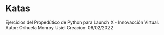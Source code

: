 # Katas
Ejercicios del  Propedútico de Python para Launch X - Innovacción Virtual.
Autor: Orihuela Monroy Usiel
Creacion: 06/02/2022
